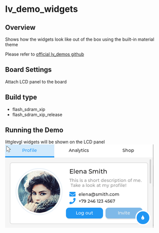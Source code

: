 # lv_demo_widgets

## Overview

Shows how the widgets look like out of the box using the built-in material theme

Please refer to [official lv_demos github](https://github.com/lvgl/lv_demos)

## Board Settings

Attach LCD panel to the board

## Build type
- flash_sdram_xip
- flash_sdram_xip_release

## Running the Demo

littglevgl widgets will be shown on the LCD panel
![lv_demo_widgets](doc/lv_demo_widgets.gif)
